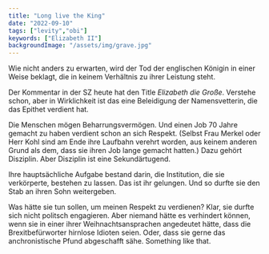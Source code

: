 ```yaml
---
title: "Long live the King"
date: "2022-09-10"
tags: ["levity","obi"]
keywords: ["Elizabeth II"]
backgroundImage: "/assets/img/grave.jpg"
---
```

Wie nicht anders zu erwarten, wird der Tod der englischen Königin in einer Weise beklagt, die in keinem Verhältnis zu ihrer Leistung steht.

Der Kommentar in der SZ heute hat den Title *Elizabeth die Große*. Verstehe schon, aber in Wirklichkeit ist das eine Beleidigung der Namensvetterin, die das Epithet verdient hat.

Die Menschen mögen Beharrungsvermögen. Und einen Job 70 Jahre gemacht zu haben verdient schon an sich Respekt. (Selbst Frau Merkel oder Herr Kohl sind am Ende ihre Laufbahn verehrt worden, aus keinem anderen Grund als dem, dass sie ihren Job lange gemacht hatten.) Dazu gehört Disziplin. Aber Disziplin ist eine Sekundärtugend. 

Ihre hauptsächliche Aufgabe bestand darin, die Institution, die sie verkörperte, bestehen zu lassen. Das ist ihr gelungen. Und so durfte sie den Stab an ihren Sohn weitergeben.

Was hätte sie tun sollen, um meinen Respekt zu verdienen? Klar, sie durfte sich nicht politsch engagieren. Aber niemand hätte es verhindert können, wenn sie in einer ihrer Weihnachtsansprachen angedeutet hätte, dass die Brexitbefürworter hirnlose Idioten seien. Oder, dass sie gerne das anchronistische Pfund abgeschafft sähe. Something like that.
